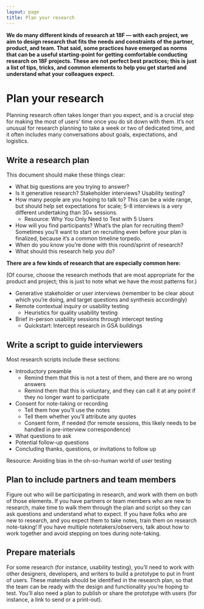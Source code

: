 ```yaml
---
layout: page
title: Plan your research
---
```


**We do many different kinds of research at 18F — with each project, we aim to design research that fits the needs and constraints of the partner, product, and team. That said, some practices have emerged as norms that can be a useful starting-point for getting comfortable conducting research on 18F projects. These are not perfect best practices; this is just a list of tips, tricks, and common elements to help you get started and understand what your colleagues expect.**

# Plan your research

Planning research often takes longer than you expect, and is a crucial step for making the most of users’ time once you do sit down with them. It’s not unusual for research planning to take a week or two of dedicated time, and it often includes many conversations about goals, expectations, and logistics.

## Write a research plan 

This document should make these things clear:

- What big questions are you trying to answer?
- Is it generative research? Stakeholder interviews? Usability testing?
- How many people are you hoping to talk to? This can be a wide range, but should help set expectations for scale; 5-8 interviews is a very different undertaking than 30+ sessions.
    - Resource: Why You Only Need to Test with 5 Users
- How will you find participants? What’s the plan for recruiting them? Sometimes you’ll want to start on recruiting even before your plan is finalized, because it’s a common timeline torpedo.
- When do you know you’re done with this round/sprint of research?
- What should this research help you do?

**There are a few kinds of research that are especially common here:**

(Of course, choose the research methods that are most appropriate for the product and project; this is just to note what we have the most patterns for.)
- Generative stakeholder or user interviews (remember to be clear about which you’re doing, and target questions and synthesis accordingly)
- Remote contextual inquiry or usability testing
    - Heuristics for quality usability testing
- Brief in-person usability sessions through intercept testing
    - Quickstart: Intercept research in GSA buildings

## Write a script to guide interviewers

Most research scripts include these sections:

- Introductory preamble
    - Remind them that this is not a test of them, and there are no wrong answers
    - Remind them that this is voluntary, and they can call it at any point if they no longer want to participate
- Consent for note-taking or recording
    - Tell them how you’ll use the notes
    - Tell them whether you’ll attribute any quotes
    - Consent form, if needed (for remote sessions, this likely needs to be handled in pre-interview correspondence)
- What questions to ask
- Potential follow-up questions
- Concluding thanks, questions, or invitations to follow up

Resource: Avoiding bias in the oh-so-human world of user testing

## Plan to include partners and team members

Figure out who will be participating in research, and work with them on both of those elements. If you have partners or team members who are new to research, make time to walk them through the plan and script so they can ask questions and understand what to expect. If you have folks who are new to research, and you expect them to take notes, train them on research note-taking! If you have multiple notetakers/observers, talk about how to work together and avoid stepping on toes during note-taking.

## Prepare materials

For some research (for instance, usability testing), you’ll need to work with other designers, developers, and writers to build a prototype to put in front of users. These materials should be identified in the research plan, so that the team can be ready with the design and functionality you’re hoping to test. You’ll also need a plan to publish or share the prototype with users (for instance, a link to send or a print-out).
